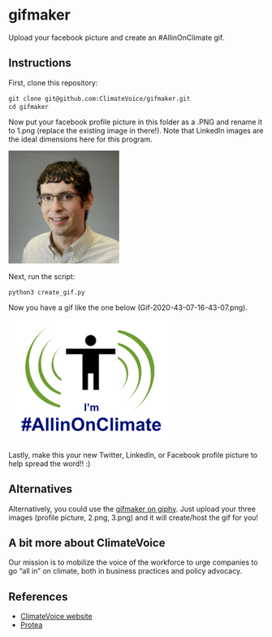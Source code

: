 # gifmaker
Upload your facebook picture and create an #AllinOnClimate gif.

## Instructions

First, clone this repository:

```
git clone git@github.com:ClimateVoice/gifmaker.git
cd gifmaker
```

Now put your facebook profile picture in this folder as a .PNG and rename it to 1.png (replace the existing image in there!). Note that LinkedIn images are the ideal dimensions here for this program.

![](https://github.com/ClimateVoice/gifmaker/blob/master/1.png)

Next, run the script:

```
python3 create_gif.py
```

Now you have a gif like the one below (Gif-2020-43-07-16-43-07.png).

![](https://github.com/ClimateVoice/gifmaker/blob/master/Gif-2020-43-07-16-43-07.gif?raw=true)

Lastly, make this your new Twitter, LinkedIn, or Facebook profile picture to help spread the word!! :)

## Alternatives

Alternatively, you could use the [gifmaker on giphy](https://giphy.com/create/gifmaker). Just upload your three images (profile picture, 2.png, 3.png) and it will create/host the gif for you! 

## A bit more about ClimateVoice
Our mission is to mobilize the voice of the workforce to urge companies to go “all in” on climate, both in business practices and policy advocacy.

## References
* [ClimateVoice website](https://climatevoice.org)
* [Protea](http://protea.earth)
